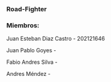 ### Road-Fighter

### Miembros:

Juan Esteban Diaz Castro - 202121646

Juan Pablo Goyes - 

Fabio Andres Silva - 

Andres Méndez - 
